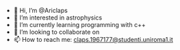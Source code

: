 - 👋 Hi, I’m @Ariclaps
- 👀 I’m interested in astrophysics
- 🌱 I’m currently learning programming with c++
- 💞️ I’m looking to collaborate on 
- 📫 How to reach me: claps.1967177@studenti.uniroma1.it

<!---
Ariclaps/Ariclaps is a ✨ special ✨ repository because its `README.md` (this file) appears on your GitHub profile.
You can click the Preview link to take a look at your changes.
--->
